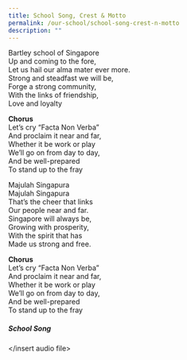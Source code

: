 ```yaml
---
title: School Song, Crest & Motto
permalink: /our-school/school-song-crest-n-motto
description: ""
---
```

Bartley school of Singapore <br>
Up and coming to the fore, <br>
Let us hail our alma mater ever more. <br> 
Strong and steadfast we will be, <br>
Forge a strong community, <br>
With the links of friendship, <br> 
Love and loyalty <br>

**Chorus** <br>
Let’s cry “Facta Non Verba” <br>
And proclaim it near and far, <br> 
Whether it be work or play <br> 
We’ll go on from day to day, <br> 
And be well-prepared <br> 
To stand up to the fray <br>

Majulah Singapura <br>
Majulah Singapura <br>
That’s the cheer that links <br> 
Our people near and far. <br> 
Singapore will always be, <Br> 
Growing with prosperity, <br>
With the spirit that has <Br>
Made us strong and free. <Br> 

**Chorus** <Br>
Let’s cry “Facta Non Verba” <br>
And proclaim it near and far, <br>
Whether it be work or play <br> 
We’ll go on from day to day, <br> 
And be well-prepared <Br> 
To stand up to the fray <br> 

##### School Song

</insert audio file>